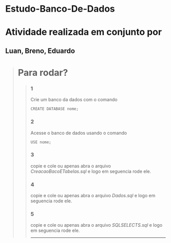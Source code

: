 # Estudo-Banco-De-Dados
# Atividade realizada em conjunto por 
## Luan, Breno, Eduardo
># Para rodar?
>>### 1
>>Crie um banco da dados com o comando
>>~~~
>>CREATE DATABASE nome;
>>~~~
>>### 2
>>Acesse o banco de dados usando o comando
>>~~~
>>USE nome;
>>~~~
>>### 3
>>copie e cole ou apenas abra o arquivo _CreacaoBacoETabelas.sql_ e logo em seguencia rode ele.
>>### 4
>>copie e cole ou apenas abra o arquivo _Dados.sql_ e logo em seguencia rode ele.
>>### 5
>>copie e cole ou apenas abra o arquivo _SQLSELECTS.sql_ e logo em seguencia rode ele.
>>
>>---
